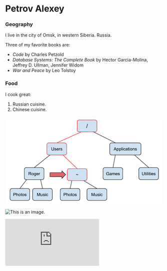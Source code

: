# Petrov Alexey

### Geography

I live in the city of Omsk, in western Siberia. Russia.

Three of my favorite books are:

- *Code* by Charles Petzold
- *Database Systems: The Complete Book* by Hector Garcia-Molina, Jeffrey D. Ullman, Jennifer Widom
- *War and Peace* by Leo Tolstoy

### Food

I cook great:

1. Russian cuisine.
2. Chinese cuisine.

![This is an image.](https://github.com/Petrrole/Repogit_temp1/blob/master/Images/redtree.png)

![This is an image.](https://github.com/yihui/xaringan/releases/download/v0.0.2/karl-moustache.jpg)

![This is an certificationx.](https://github.com/Petrrole/Repogit_temp1/blob/master/Images/Coursera%20NWMV7BWX77AR.pdf)
